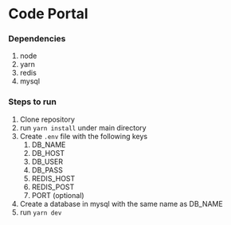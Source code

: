 # Code Portal

### Dependencies
1. node
2. yarn
3. redis
4. mysql

### Steps to run
1. Clone repository
2. run `yarn install` under main directory
3. Create `.env` file with the following keys
	1. DB_NAME
	2. DB_HOST
	3. DB_USER
	4. DB_PASS
	5. REDIS_HOST
	6. REDIS_POST
	7. PORT (optional)
4. Create a database in mysql with the same name as DB_NAME
5. run `yarn dev`
